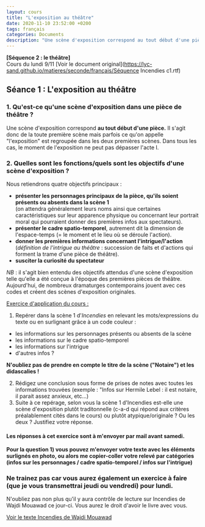 ```yaml
---
layout: cours
title: "L'exposition au théâtre"
date: 2020-11-10 23:52:00 +0200
tags: français
categories: Documents
description: "Une scène d'exposition correspond au tout début d'une pièce. Il s'agit donc de la toute première scène mais parfois ce qu'on appelle l'exposition est regroupée dans les deux premières scènes. Dans tous les cas, le moment de l'exposition ne peut pas dépasser l'acte I."
---
```

**[Séquence 2 : le théâtre]**  
Cours du lundi 9/11
[Voir le document original](https://lyc-sand.github.io/matieres/seconde/français/Séquence Incendies c1.rtf)

## Séance 1 : L'exposition au théâtre
### 1. Qu'est-ce qu'une scène d'exposition dans une pièce de théâtre ?

Une scène d'exposition correspond **au tout début d'une pièce.** Il s'agit donc de la toute première scène mais parfois ce qu'on appelle "l'exposition" est regroupée dans les deux premières scènes. Dans tous les cas, le moment de l'exposition ne peut pas dépasser l'acte I.

### 2. Quelles sont les fonctions/quels sont les objectifs d'une scène d'exposition ?

Nous retiendrons quatre objectifs principaux :
- **présenter les personnages principaux de la pièce, qu'ils soient présents ou absents dans la scène 1**  
(on attendra généralement leurs noms ainsi que certaines caractéristiques sur leur apparence physique ou concernant leur portrait moral qui pourraient donner des premières infos aux spectateurs).
- **présenter le cadre spatio-temporel**, autrement dit la dimension de l'espace-temps (= le moment et le lieu où se déroule l'action).
- **donner les premières informations concernant l'intrigue/l'action** (*définition de l'intrigue au théâtre* : succession de faits et d'actions qui forment la trame d'une pièce de théâtre).
- **susciter la curiosité du spectateur**

*NB* : il s'agit bien entendu des objectifs attendus d'une scène d'exposition telle qu'elle a été conçue à l'époque des premières pièces de théâtre. Aujourd'hui, de nombreux dramaturges contemporains jouent avec ces codes et créent des scènes d'exposition originales.

<ins>Exercice d'application du cours :</ins>

1. Repérer dans la scène 1 d'*Incendies* en relevant les mots/expressions du texte ou en surlignant grâce à un code couleur :
- les informations sur les personnages présents ou absents de la scène
- les informations sur le cadre spatio-temporel
- les informations sur l'intrigue
- d'autres infos ?

**N'oubliez pas de prendre en compte le titre de la scène ("Notaire") et les didascalies !**

2. Rédigez une conclusion sous forme de prises de notes avec toutes les informations trouvées (exemple : "Infos sur Hermile Lebel : il est notaire, il parait assez anxieux, etc...)
3. Suite à ce repérage, selon vous la scène 1 d'Incendies est-elle une scène d'exposition plutôt traditonnelle (c-a-d qui répond aux critères préalablement cités dans le cours) ou plutôt atypique/originale ? Ou les deux ? Justifiez votre réponse.

#### Les réponses à cet exercice sont à m'envoyer par mail avant samedi.
**Pour la question 1) vous pouvez m'envoyer votre texte avec les éléments surlignés en photo, ou alors me copier-coller votre relevé par catégories (infos sur les personnages / cadre spatio-temporel / infos sur l'intrigue)**
### Ne trainez pas car vous aurez également un exercice à faire (que je vous transmettrai jeudi ou vendredi) pour lundi.
N'oubliez pas non plus qu'il y aura contrôle de lecture sur Incendies de Wajdi Mouawad ce jour-ci. Vous aurez le droit d'avoir le livre avec vous.

[Voir le texte Incendies de Wajdi Mouawad](https://lyc-sand.github.io/classe_seconde/documents/2020-11-10-hermile-lebel-la-1)
